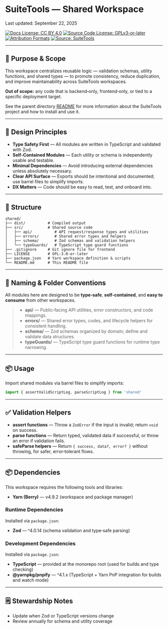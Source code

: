 # SuiteTools — Shared Workspace

Last updated: September 22, 2025

<!-- License badges: keep in sync with LICENSE, LICENSE-DOCS.md and ATTRIBUTION.md -->
[![Docs License: CC BY 4.0](https://img.shields.io/badge/Docs%20License-CC%20BY%204.0-lightgrey.svg)](../LICENSE-DOCS.md) [![Source Code License: GPLv3-or-later](https://img.shields.io/badge/Source%20Code-GPLv3--or--later-yellow.svg)](../LICENSE)
[![Attribution Formats](https://img.shields.io/badge/Attribution%20Formats-Markdown%20%26%20Plain%20Text-blue)](../ATTRIBUTION.md) [![Source: SuiteTools](https://img.shields.io/badge/Source-SuiteTools-green)](https://github.com/mattplant/SuiteTools/)

---

## 🎯 Purpose & Scope

This workspace centralizes reusable logic — validation schemas, utility functions, and shared types — to promote consistency, reduce duplication, and improve maintainability across SuiteTools workspaces.

**Out of scope:** any code that is backend‑only, frontend‑only, or tied to a specific deployment target.

See the parent directory [README](../README.md) for more information about the SuiteTools project and how to install and use it.

---

## 🧱 Design Principles

<!-- TODO: check with core and determine if having focused ones here adds value, or if these should be removed. -->

- **Type Safety First** — All modules are written in TypeScript and validated with Zod.
- **Self‑Contained Modules** — Each utility or schema is independently usable and testable.
- **Minimal Dependencies** — Avoid introducing external dependencies unless absolutely necessary.
- **Clear API Surface** — Exports should be intentional and documented; use barrel files to simplify imports.
- **DX Matters** — Code should be easy to read, test, and onboard into.

---

## 📐 Structure

```plaintext
shared/
├── dist/          # Compiled output
├── src/           # Shared source code
│   ├── api/          # API request/response types and utilities
│   ├── errors/       # Shared error types and helpers
│   ├── schema/       # Zod schemas and validation helpers
│   └── typeGuards/   # TypeScript type guard functions
├── .gitignore     # Git ignore file for frontend
├── LICENSE        # GPL-3.0-or-later
├── package.json   # Yarn workspace definition & scripts
└── README.md      # This README file
```

---

## 📂 Naming & Folder Conventions

All modules here are designed to be **type‑safe**, **self‑contained**, and **easy to consume** from other workspaces.

> - **api/** — Public‑facing API utilities, error constructors, and code mappings.
> - **errors/** — Shared error types, codes, and lifecycle helpers for consistent handling.
> - **schema/** — Zod schemas organized by domain; define and validate data structures. <!-- TODO: change to schemas -->
> - **typeGuards/** — TypeScript type guard functions for runtime type narrowing. <!-- TODO: change to type-guards -->

---

## 📦 Usage

Import shared modules via barrel files to simplify imports:

```ts
import { assertValidScriptLog, parseScriptLog } from 'shared'
```

---

## ✅ Validation Helpers

- **assert functions** — Throw a `ZodError` if the input is invalid; return `void` on success.
- **parse functions** — Return typed, validated data if successful, or throw an error if validation fails.
- **safeParse helpers** — Return `{ success, data?, error? }` without throwing, for safer, error‑tolerant flows.

---

## 📦 Dependencies

This workspace requires the following tools and libraries:

- **Yarn (Berry)** — v4.9.2 (workspace and package manager)

### Runtime Dependencies

Installed via `package.json`:

- **Zod** — ^4.0.14 (schema validation and type‑safe parsing)

### Development Dependencies

Installed via `package.json`:

- **TypeScript** — provided at the monorepo root (used for builds and type checking)
- **@yarnpkg/pnpify** — ^4.1.x (TypeScript + Yarn PnP integration for builds and watch mode)

---

## 🗒️ Stewardship Notes

- Update when Zod or TypeScript versions change
- Review annually for schema and utility coverage

